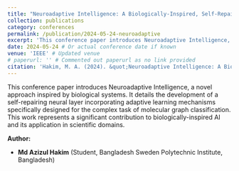 ```yaml
---
title: "Neuroadaptive Intelligence: A Biologically-Inspired, Self-Repairing Neural Layer with Adaptive Learning for Molecular Graph Classification"
collection: publications
category: conferences
permalink: /publication/2024-05-24-neuroadaptive
excerpt: 'This conference paper introduces Neuroadaptive Intelligence, a novel approach inspired by biological systems. It details the development of a self-repairing neural layer incorporating adaptive learning mechanisms specifically designed for the complex task of molecular graph classification...'
date: 2024-05-24 # Or actual conference date if known
venue: 'IEEE' # Updated venue
# paperurl: '' # Commented out paperurl as no link provided
citation: 'Hakim, M. A. (2024). &quot;Neuroadaptive Intelligence: A Biologically-Inspired, Self-Repairing Neural Layer with Adaptive Learning for Molecular Graph Classification.&quot; <i>IEEE Conference Proceedings</i>.' # Updated citation venue
---
```


This conference paper introduces Neuroadaptive Intelligence, a novel approach inspired by biological systems. It details the development of a self-repairing neural layer incorporating adaptive learning mechanisms specifically designed for the complex task of molecular graph classification. This work represents a significant contribution to biologically-inspired AI and its application in scientific domains.

**Author:**

*   **Md Azizul Hakim** (Student, Bangladesh Sweden Polytechnic Institute, Bangladesh)


